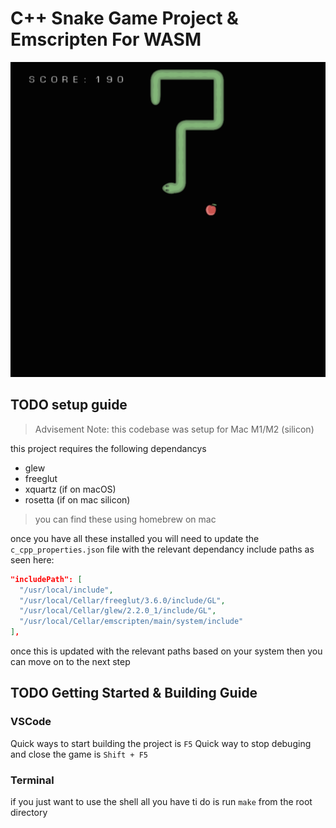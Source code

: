 # C++ Snake Game Project & Emscripten For WASM

![screenshot of WASM web version](wasm-screenshot.png)

## TODO setup guide

> Advisement Note: this codebase was setup for Mac M1/M2 (silicon)

this project requires the following dependancys

- glew
- freeglut
- xquartz (if on macOS)
- rosetta (if on mac silicon)

> you can find these using homebrew on mac

once you have all these installed you will need to update the `c_cpp_properties.json` file with the relevant dependancy include paths as seen here:

``` json
"includePath": [
  "/usr/local/include",
  "/usr/local/Cellar/freeglut/3.6.0/include/GL",
  "/usr/local/Cellar/glew/2.2.0_1/include/GL",
  "/usr/local/Cellar/emscripten/main/system/include"
],
```

once this is updated with the relevant paths based on your system then you can move on to the next step

## TODO Getting Started & Building Guide

### VSCode

Quick ways to start building the project is `F5`
Quick way to stop debuging and close the game is `Shift + F5`

### Terminal

if you just want to use the shell all you have ti do is run `make` from the root directory
